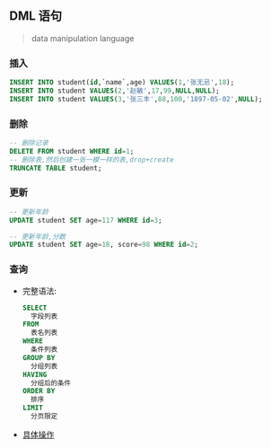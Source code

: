 ## DML 语句

> data manipulation language

### 插入

```sql
INSERT INTO student(id,`name`,age) VALUES(1,'张无忌',18);
INSERT INTO student VALUES(2,'赵敏',17,99,NULL,NULL);
INSERT INTO student VALUES(3,'张三丰',88,100,'1897-05-02',NULL);
```

### 删除

```sql
-- 删除记录
DELETE FROM student WHERE id=1;
-- 删除表,然后创建一张一模一样的表,drop+create
TRUNCATE TABLE student;
```

### 更新

```sql
-- 更新年龄
UPDATE student SET age=117 WHERE id=3;

-- 更新年龄,分数
UPDATE student SET age=18, score=98 WHERE id=2;
```

### 查询

- 完整语法:
  ```sql
  SELECT
    字段列表
  FROM
    表名列表
  WHERE
    条件列表
  GROUP BY
    分组列表
  HAVING
    分组后的条件
  ORDER BY
    排序
  LIMIT
    分页限定
  ```
- [具体操作](./SELECT.md)
